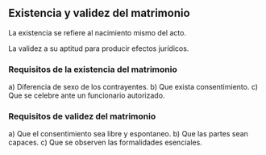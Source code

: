 ## Existencia y validez del matrimonio

La existencia se refiere al nacimiento mismo del acto. 

La validez a su aptitud para producir efectos jurídicos.

### Requisitos de la existencia del matrimonio

a) Diferencia de sexo de los contrayentes.
b) Que exista consentimiento.
c) Que se celebre ante un funcionario autorizado.

### Requisitos de validez del matrimonio

a) Que el consentimiento sea libre y espontaneo.
b) Que las partes sean capaces.
c) Que se observen las formalidades esenciales.
